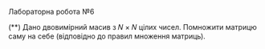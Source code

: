 Лабораторна робота №6

 (**) Дано двовимірний масив з 𝑁 × 𝑁 цілих чисел. Помножити матрицю саму на себе
(відповідно до правил множення матриць).
